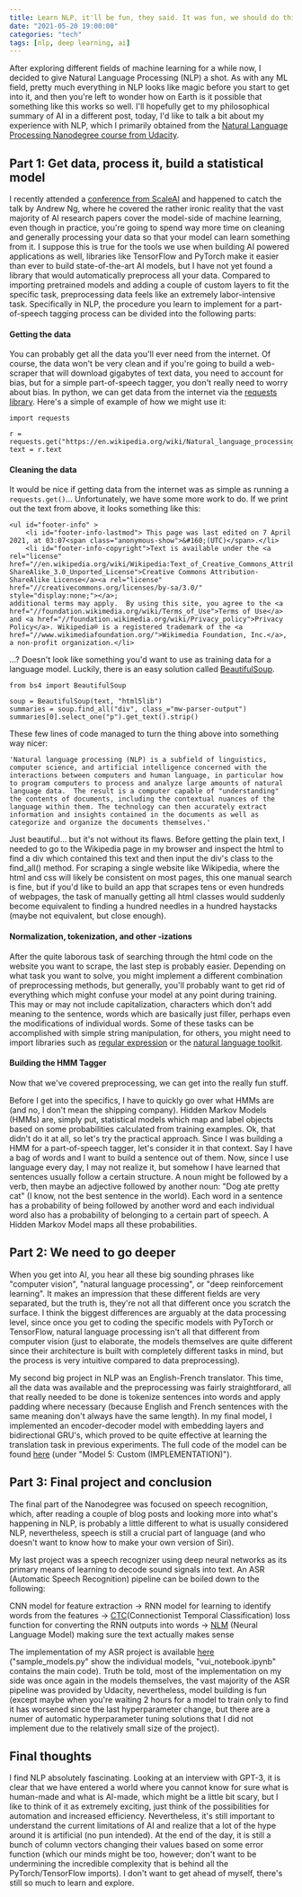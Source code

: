 ```yaml
---
title: Learn NLP, it'll be fun, they said. It was fun, we should do this again, said the transformer.
date: "2021-05-20 19:00:00"
categories: "tech"
tags: [nlp, deep learning, ai]
---
```


After exploring different fields of machine learning for a while now, I decided to give Natural Language Processing (NLP) a shot. As with any ML field, pretty much everything in NLP looks like magic before you start to get into it, and then you're left to wonder how on Earth is it possible that something like this works so well. I'll hopefully get to my philosophical summary of AI in a different post, today, I'd like to talk a bit about my experience with NLP, which I primarily obtained from the [Natural Language Processing Nanodegree course from Udacity](https://www.udacity.com/course/natural-language-processing-nanodegree--nd892).

## Part 1: Get data, process it, build a statistical model

I recently attended a [conference from ScaleAI](https://scale.com/events/transform) and happened to catch the talk by Andrew Ng, where he covered the rather ironic reality that the vast majority of AI research papers cover the model-side of machine learning, even though in practice, you're going to spend way more time on cleaning and generally processing your data so that your model can learn something from it. I suppose this is true for the tools we use when building AI powered applications as well, libraries like TensorFlow and PyTorch make it easier than ever to build state-of-the-art AI models, but I have not yet found a library that would automatically preprocess all your data. Compared to importing pretrained models and adding a couple of custom layers to fit the specific task, preprocessing data feels like an extremely labor-intensive task. Specifically in NLP, the procedure you learn to implement for a part-of-speech tagging process can be divided into the following parts:

#### Getting the data

You can probably get all the data you'll ever need from the internet. Of course, the data won't be very clean and if you're going to build a web-scraper that will download gigabytes of text data, you need to account for bias, but for a simple part-of-speech tagger, you don't really need to worry about bias.
In python, we can get data from the internet via the [requests library](https://docs.python-requests.org/en/master/). Here's a simple of example of how we might use it:
```
import requests

r = requests.get("https://en.wikipedia.org/wiki/Natural_language_processing")
text = r.text
```
#### Cleaning the data

It would be nice if getting data from the internet was as simple as running a `requests.get()`... Unfortunately, we have some more work to do. If we print out the text from above, it looks something like this:
```
<ul id="footer-info" >
	<li id="footer-info-lastmod"> This page was last edited on 7 April 2021, at 03:07<span class="anonymous-show">&#160;(UTC)</span>.</li>
	<li id="footer-info-copyright">Text is available under the <a rel="license" href="//en.wikipedia.org/wiki/Wikipedia:Text_of_Creative_Commons_Attribution-ShareAlike_3.0_Unported_License">Creative Commons Attribution-ShareAlike License</a><a rel="license" href="//creativecommons.org/licenses/by-sa/3.0/" style="display:none;"></a>;
additional terms may apply.  By using this site, you agree to the <a href="//foundation.wikimedia.org/wiki/Terms_of_Use">Terms of Use</a> and <a href="//foundation.wikimedia.org/wiki/Privacy_policy">Privacy Policy</a>. Wikipedia® is a registered trademark of the <a href="//www.wikimediafoundation.org/">Wikimedia Foundation, Inc.</a>, a non-profit organization.</li>
```
...? Doesn't look like something you'd want to use as training data for a language model. Luckily, there is an easy solution called [BeautifulSoup](https://www.crummy.com/software/BeautifulSoup/bs4/doc/).
```
from bs4 import BeautifulSoup

soup = BeautifulSoup(text, "html5lib")
summaries = soup.find_all("div", class_="mw-parser-output")
summaries[0].select_one("p").get_text().strip()
```
These few lines of code managed to turn the thing above into something way nicer:
```
'Natural language processing (NLP) is a subfield of linguistics, computer science, and artificial intelligence concerned with the interactions between computers and human language, in particular how to program computers to process and analyze large amounts of natural language data.  The result is a computer capable of "understanding" the contents of documents, including the contextual nuances of the language within them. The technology can then accurately extract information and insights contained in the documents as well as categorize and organize the documents themselves.'
```
Just beautiful... but it's not without its flaws. Before getting the plain text, I needed to go to the Wikipedia page in my browser and inspect the html to find a div which contained this text and then input the div's class to the find_all() method. For scraping a single website like Wikipedia, where the html and css will likely be consistent on most pages, this one manual search is fine, but if you'd like to build an app that scrapes tens or even hundreds of webpages, the task of manually getting all html classes would suddenly become equivalent to finding a hundred needles in a hundred haystacks (maybe not equivalent, but close enough).

#### Normalization, tokenization, and other -izations

After the quite laborous task of searching through the html code on the website you want to scrape, the last step is probably easier. Depending on what task you want to solve, you might implement a different combination of preprocessing methods, but generally, you'll probably want to get rid of everything which might confuse your model at any point during training. This may or may not include capitalization, characters which don't add meaning to the sentence, words which are basically just filler, perhaps even the modifications of individual words. Some of these tasks can be accomplished with simple string manipulation, for others, you might need to import libraries such as [regular expression](https://docs.python.org/3/library/re.html) or the [natural language toolkit](https://www.nltk.org/).

#### Building the HMM Tagger

Now that we've covered preprocessing, we can get into the really fun stuff. 

Before I get into the specifics, I have to quickly go over what HMMs are (and no, I don't mean the shipping company). Hidden Markov Models (HMMs) are, simply put, statistical models which map and label objects based on some probabilities calculated from training examples. Ok, that didn't do it at all, so let's try the practical approach. Since I was building a HMM for a part-of-speech tagger, let's consider it in that context. Say I have a bag of words and I want to build a sentence out of them. Now, since I use language every day, I may not realize it, but somehow I have learned that sentences usually follow a certain structure. A noun might be followed by a verb, then maybe an adjective followed by another noun: "Dog ate pretty cat" (I know, not the best sentence in the world). Each word in a sentence has a probability of being followed by another word and each individual word also has a probability of belonging to a certain part of speech. A Hidden Markov Model maps all these probabilities.

## Part 2: We need to go deeper

When you get into AI, you hear all these big sounding phrases like "computer vision", "natural language processing", or "deep reinforcement learning". It makes an impression that these different fields are very separated, but the truth is, they're not all that different once you scratch the surface. I think the biggest differences are arguably at the data processing level, since once you get to coding the specific models with PyTorch or TensorFlow, natural language processing isn't all that different from computer vision (just to elaborate, the models themselves are quite different since their architecture is built with completely different tasks in mind, but the process is very intuitive compared to data preprocessing).

My second big project in NLP was an English-French translator. This time, all the data was available and the preprocessing was fairly straightforard, all that really needed to be done is tokenize sentences into words and apply padding where necessary (because English and French sentences with the same meaning don't always have the same length). In my final model, I implemented an encoder-decoder model with embedding layers and bidirectional GRU's, which proved to be quite effective at learning the translation task in previous experiments. The full code of the model can be found [here](https://github.com/smejak/Udacity_Natural_Language_Processing_Nanodegree/blob/main/%232%20Machine%20Translation/machine_translation.ipynb) (under "Model 5: Custom (IMPLEMENTATION)").

## Part 3: Final project and conclusion

The final part of the Nanodegree was focused on speech recognition, which, after reading a couple of blog posts and looking more into what's happening in NLP, is probably a little different to what is usually considered NLP, nevertheless, speech is still a crucial part of language (and who doesn't want to know how to make your own version of Siri).

My last project was a speech recognizer using deep neural networks as its primary means of learning to decode sound signals into text. An ASR (Automatic Speech Recognition) pipeline can be boiled down to the following: 

CNN model for feature extraction -> RNN model for learning to identify words from the features -> [CTC](https://towardsdatascience.com/intuitively-understanding-connectionist-temporal-classification-3797e43a86c)(Connectionist Temporal Classification) loss function for converting the RNN outputs into words -> [NLM](https://arxiv.org/abs/1906.03591) (Neural Language Model) making sure the text actually makes sense

The implementation of my ASR project is available [here](https://github.com/smejak/Udacity_Natural_Language_Processing_Nanodegree/tree/main/%233%20Speech%20Recognition) ("sample_models.py" show the individual models, "vui_notebook.ipynb" contains the main code). Truth be told, most of the implementation on my side was once again in the models themselves, the vast majority of the ASR pipeline was provided by Udacity, nevertheless, model building is fun (except maybe when you're waiting 2 hours for a model to train only to find it has worsened since the last hyperparameter change, but there are a numer of automatic hyperparameter tuning solutions that I did not implement due to the relatively small size of the project).

## Final thoughts

I find NLP absolutely fascinating. Looking at an interview with GPT-3, it is clear that we have entered a world where you cannot know for sure what is human-made and what is AI-made, which might be a little bit scary, but I like to think of it as extremely exciting, just think of the possibilities for automation and increased efficiency. Nevertheless, it's still important to understand the current limitations of AI and realize that a lot of the hype around it is artificial (no pun intended). At the end of the day, it is still a bunch of column vectors changing their values based on some error function (which our minds might be too, however; don't want to be undermining the incredible complexity that is behind all the PyTorch/TensorFlow imports). I don't want to get ahead of myself, there's still so much to learn and explore.